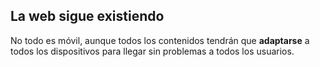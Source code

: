 ## La web sigue existiendo
No todo es móvil, aunque todos los contenidos tendrán que **adaptarse** a todos los dispositivos para llegar sin problemas a todos los usuarios.